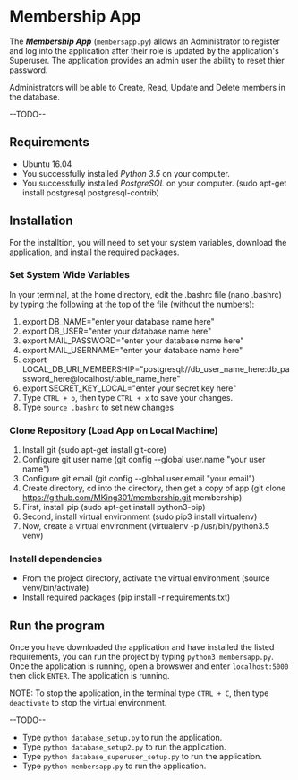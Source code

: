 # Membership App

The _**Membership App**_ (`membersapp.py`) allows an Administrator to register 
and log into the application after their role is updated by the application's Superuser.  The application provides an admin user the ability to reset thier password.

Administrators will be able to Create, Read, Update and Delete members in the
database.

--TODO--

## Requirements

* Ubuntu 16.04
* You successfully installed *Python 3.5*  on your computer.
* You successfully installed *PostgreSQL* on your computer. (sudo apt-get install postgresql postgresql-contrib)

## Installation
For the installtion, you will need to set your system variables, download the application, and install the required packages.

### Set System Wide Variables
In your terminal, at the home directory, edit the .bashrc file (nano .bashrc) by typing the following at the top of the file (without the numbers):
1. export DB_NAME="enter your database name here"
2. export DB_USER="enter your database name here"
3. export MAIL_PASSWORD="enter your database name here"
4. export MAIL_USERNAME="enter your database name here"
5. export LOCAL_DB_URI_MEMBERSHIP="postgresql://db_user_name_here:db_password_here@localhost/table_name_here"
6. export SECRET_KEY_LOCAL="enter your secret key here"
7. Type `CTRL + o`, then type `CTRL + x` to save your changes.
8. Type `source .bashrc` to set new changes

### Clone Repository (Load App on Local Machine)
1. Install git (sudo apt-get install git-core)
2. Configure git user name (git config --global user.name "your user name")
3. Configure git email (git config --global user.email "your email")
4. Create directory, cd into the directory, then get a copy of app (git clone https://github.com/MKing301/membership.git membership)
5. First, install pip (sudo apt-get install python3-pip)
6. Second, install virtual environment (sudo pip3 install virtualenv)
7. Now, create a virtual environment (virtualenv -p /usr/bin/python3.5 venv)

### Install dependencies

* From the project directory, activate the virtual environment (source venv/bin/activate)
* Install required packages (pip install -r requirements.txt) 

## Run the program

Once you have downloaded the application and have installed the listed 
requirements, you can run the project by typing `python3 membersapp.py`.  Once the application is running, open a browswer and enter `localhost:5000` then click `ENTER`.  The application is running.

NOTE:  To stop the application, in the terminal type `CTRL + C`, then type `deactivate` to stop the virtual environment.

--TODO--

* Type `python database_setup.py` to run the application.
* Type `python database_setup2.py` to run the application.
* Type `python database_superuser_setup.py` to run the application.
* Type `python membersapp.py` to run the application.